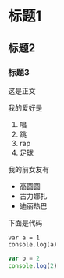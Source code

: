 # 标题1

## 标题2

### 标题3

这是正文

我的爱好是

1. 唱
2. 跳
3. rap
4. 足球

我的前女友有

* 高圆圆
* 古力娜扎
* 迪丽热巴

下面是代码

    var a = 1
    console.log(a)

```javascript
var b = 2
console.log(2)
```